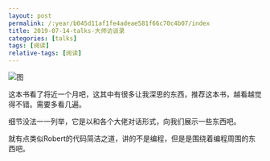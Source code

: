 ```yaml
---
layout: post
permalink: /:year/b045d11af1fe4adeae581f66c70c4b07/index
title: 2019-07-14-talks-大师访谈录
categories: [talks]
tags: [阅读]
relative-tags: [阅读]
---
```


![图](https://gitee.com/linxingyang/at-2020-10-02-image/raw/master/image/T-talks/image/2019/books/dsftl.jpg)

这本书看了将近一个月吧，这其中有很多让我深思的东西，推荐这本书，越看越觉得不错。需要多看几遍。

细节没法一一列举，它是以和各个大佬对话形式，向我们展示一些东西吧。

就有点类似Robert的代码简洁之道，讲的不是编程，但是是围绕着编程周围的东西吧。

